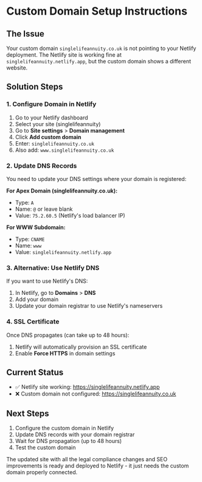 # Custom Domain Setup Instructions

## The Issue
Your custom domain `singlelifeannuity.co.uk` is not pointing to your Netlify deployment. The Netlify site is working fine at `singlelifeannuity.netlify.app`, but the custom domain shows a different website.

## Solution Steps

### 1. Configure Domain in Netlify
1. Go to your Netlify dashboard
2. Select your site (singlelifeannuity)
3. Go to **Site settings** > **Domain management**
4. Click **Add custom domain**
5. Enter: `singlelifeannuity.co.uk`
6. Also add: `www.singlelifeannuity.co.uk`

### 2. Update DNS Records
You need to update your DNS settings where your domain is registered:

**For Apex Domain (singlelifeannuity.co.uk):**
- Type: `A`
- Name: `@` or leave blank
- Value: `75.2.60.5` (Netlify's load balancer IP)

**For WWW Subdomain:**
- Type: `CNAME`
- Name: `www`
- Value: `singlelifeannuity.netlify.app`

### 3. Alternative: Use Netlify DNS
If you want to use Netlify's DNS:
1. In Netlify, go to **Domains** > **DNS**
2. Add your domain
3. Update your domain registrar to use Netlify's nameservers

### 4. SSL Certificate
Once DNS propagates (can take up to 48 hours):
1. Netlify will automatically provision an SSL certificate
2. Enable **Force HTTPS** in domain settings

## Current Status
- ✅ Netlify site working: https://singlelifeannuity.netlify.app
- ❌ Custom domain not configured: https://singlelifeannuity.co.uk

## Next Steps
1. Configure the custom domain in Netlify
2. Update DNS records with your domain registrar
3. Wait for DNS propagation (up to 48 hours)
4. Test the custom domain

The updated site with all the legal compliance changes and SEO improvements is ready and deployed to Netlify - it just needs the custom domain properly connected.